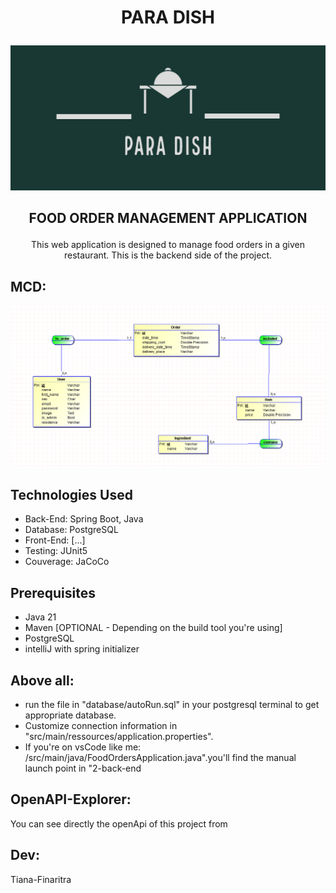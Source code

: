 # <p align="center"> PARA DISH</p>
![Para Dish](pub/Para%20Dish-logos%20paysage.jpg)

## <p align="center">FOOD ORDER MANAGEMENT APPLICATION </p>

<p align="center">
This web application is designed to manage food orders in a given 
restaurant. This is the backend side of the project.
</p>

## MCD:
![Para Dish](database/MCD.PNG)

## Technologies Used

- Back-End: Spring Boot, Java
- Database: PostgreSQL
- Front-End: [...]
- Testing: JUnit5
- Couverage: JaCoCo

## Prerequisites

- Java 21
- Maven [OPTIONAL - Depending on the build tool you're using]
- PostgreSQL
- intelliJ with spring initializer

## Above all:
- run the file in "database/autoRun.sql" in your postgresql terminal to get appropriate database.
- Customize connection information in "src/main/ressources/application.properties".
- If you're on vsCode like me: /src/main/java/FoodOrdersApplication.java".you'll find the manual launch point
  in "2-back-end

## OpenAPI-Explorer:
You can see directly the openApi of this project from

## Dev:
Tiana-Finaritra